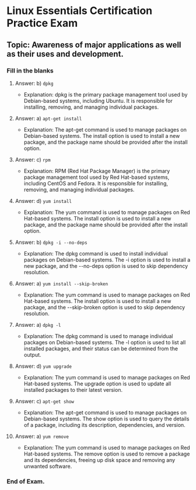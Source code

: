 
<link rel="stylesheet" type="text/css" href="../../../style.css">

# Linux Essentials Certification Practice Exam
## Topic: Awareness of major applications as well as their uses and development.
### Fill in the blanks

1.    Answer: b) ```dpkg```
        - Explanation: dpkg is the primary package management tool used by Debian-based systems, including Ubuntu. It is responsible for installing, removing, and managing individual packages.

2.    Answer: a) ```apt-get install```
        - Explanation: The apt-get command is used to manage packages on Debian-based systems. The install option is used to install a new package, and the package name should be provided after the install option.

3.    Answer: c) ```rpm```
        - Explanation: RPM (Red Hat Package Manager) is the primary package management tool used by Red Hat-based systems, including CentOS and Fedora. It is responsible for installing, removing, and managing individual packages.

4.    Answer: d) ```yum install```
        - Explanation: The yum command is used to manage packages on Red Hat-based systems. The install option is used to install a new package, and the package name should be provided after the install option.

5.    Answer: b) ```dpkg -i --no-deps```
        - Explanation: The dpkg command is used to install individual packages on Debian-based systems. The -i option is used to install a new package, and the --no-deps option is used to skip dependency resolution.

6.    Answer: a) ```yum install --skip-broken```
        - Explanation: The yum command is used to manage packages on Red Hat-based systems. The install option is used to install a new package, and the --skip-broken option is used to skip dependency resolution.

7.    Answer: a) ```dpkg -l```
        - Explanation: The dpkg command is used to manage individual packages on Debian-based systems. The -l option is used to list all installed packages, and their status can be determined from the output.

8.   Answer: d) ```yum upgrade```
        - Explanation: The yum command is used to manage packages on Red Hat-based systems. The upgrade option is used to update all installed packages to their latest version.

9.   Answer: c) ```apt-get show```
        - Explanation: The apt-get command is used to manage packages on Debian-based systems. The show option is used to query the details of a package, including its description, dependencies, and version.

10.  Answer: a) ```yum remove```
        - Explanation: The yum command is used to manage packages on Red Hat-based systems. The remove option is used to remove a package and its dependencies, freeing up disk space and removing any unwanted software.

### End of Exam.


